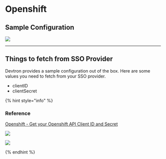 # Openshift

## Sample Configuration

![](https://devtron-public-asset.s3.us-east-2.amazonaws.com/images/global-configurations/sso-login-service/openshift.jpg)

---

## Things to fetch from SSO Provider

Devtron provides a sample configuration out of the box. Here are some values you need to fetch from your SSO provider.

* clientID
* clientSecret

{% hint style="info" %}

### Reference

[Openshift - Get your Openshift API Client ID and Secret](https://docs.openshift.com/container-platform/4.14/authentication/configuring-oauth-clients.html)

![](https://devtron-public-asset.s3.us-east-2.amazonaws.com/images/global-configurations/sso-login-service/secret/openshift-id-secret1.jpg)

![](https://devtron-public-asset.s3.us-east-2.amazonaws.com/images/global-configurations/sso-login-service/secret/openshift-id-secret2.jpg)

{% endhint %}





